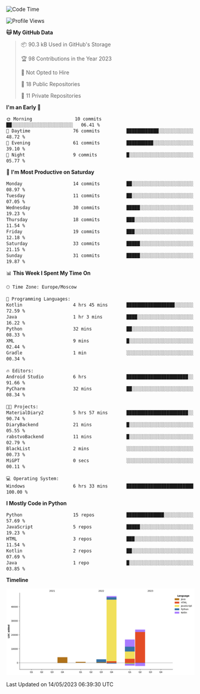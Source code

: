 <!--START_SECTION:waka-->
![Code Time](http://img.shields.io/badge/Code%20Time-89%20hrs%202%20mins-blue)

![Profile Views](http://img.shields.io/badge/Profile%20Views-0-blue)

**🐱 My GitHub Data** 

> 📦 90.3 kB Used in GitHub's Storage 
 > 
> 🏆 98 Contributions in the Year 2023
 > 
> 🚫 Not Opted to Hire
 > 
> 📜 18 Public Repositories 
 > 
> 🔑 11 Private Repositories 
 > 
**I'm an Early 🐤** 

```text
🌞 Morning                10 commits          ██░░░░░░░░░░░░░░░░░░░░░░░   06.41 % 
🌆 Daytime                76 commits          ████████████░░░░░░░░░░░░░   48.72 % 
🌃 Evening                61 commits          ██████████░░░░░░░░░░░░░░░   39.10 % 
🌙 Night                  9 commits           █░░░░░░░░░░░░░░░░░░░░░░░░   05.77 % 
```
📅 **I'm Most Productive on Saturday** 

```text
Monday                   14 commits          ██░░░░░░░░░░░░░░░░░░░░░░░   08.97 % 
Tuesday                  11 commits          ██░░░░░░░░░░░░░░░░░░░░░░░   07.05 % 
Wednesday                30 commits          █████░░░░░░░░░░░░░░░░░░░░   19.23 % 
Thursday                 18 commits          ███░░░░░░░░░░░░░░░░░░░░░░   11.54 % 
Friday                   19 commits          ███░░░░░░░░░░░░░░░░░░░░░░   12.18 % 
Saturday                 33 commits          █████░░░░░░░░░░░░░░░░░░░░   21.15 % 
Sunday                   31 commits          █████░░░░░░░░░░░░░░░░░░░░   19.87 % 
```


📊 **This Week I Spent My Time On** 

```text
🕑︎ Time Zone: Europe/Moscow

💬 Programming Languages: 
Kotlin                   4 hrs 45 mins       ██████████████████░░░░░░░   72.59 % 
Java                     1 hr 3 mins         ████░░░░░░░░░░░░░░░░░░░░░   16.22 % 
Python                   32 mins             ██░░░░░░░░░░░░░░░░░░░░░░░   08.33 % 
XML                      9 mins              █░░░░░░░░░░░░░░░░░░░░░░░░   02.44 % 
Gradle                   1 min               ░░░░░░░░░░░░░░░░░░░░░░░░░   00.34 % 

🔥 Editors: 
Android Studio           6 hrs               ███████████████████████░░   91.66 % 
PyCharm                  32 mins             ██░░░░░░░░░░░░░░░░░░░░░░░   08.34 % 

🐱‍💻 Projects: 
MaterialDiary2           5 hrs 57 mins       ███████████████████████░░   90.74 % 
DiaryBackend             21 mins             █░░░░░░░░░░░░░░░░░░░░░░░░   05.55 % 
rabstvoBackend           11 mins             █░░░░░░░░░░░░░░░░░░░░░░░░   02.79 % 
BlackList                2 mins              ░░░░░░░░░░░░░░░░░░░░░░░░░   00.73 % 
MiGPT                    0 secs              ░░░░░░░░░░░░░░░░░░░░░░░░░   00.11 % 

💻 Operating System: 
Windows                  6 hrs 33 mins       █████████████████████████   100.00 % 
```

**I Mostly Code in Python** 

```text
Python                   15 repos            ██████████████░░░░░░░░░░░   57.69 % 
JavaScript               5 repos             █████░░░░░░░░░░░░░░░░░░░░   19.23 % 
HTML                     3 repos             ███░░░░░░░░░░░░░░░░░░░░░░   11.54 % 
Kotlin                   2 repos             ██░░░░░░░░░░░░░░░░░░░░░░░   07.69 % 
Java                     1 repo              █░░░░░░░░░░░░░░░░░░░░░░░░   03.85 % 
```



**Timeline**

![Lines of Code chart](https://raw.githubusercontent.com/Adlemex/Adlemex/main/assets/bar_graph.png)


 Last Updated on 14/05/2023 06:39:30 UTC
<!--END_SECTION:waka-->
